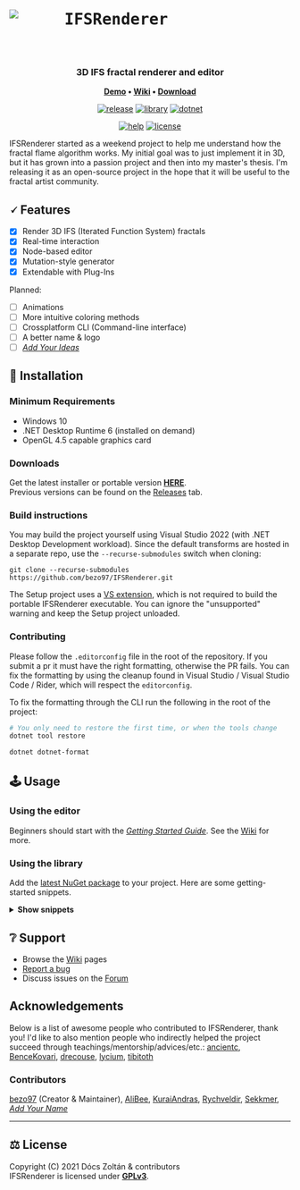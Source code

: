 ﻿<h1>
    <img align="left" src="https://github.com/bezo97/IFSRenderer/raw/master/Assets/icon_128.png">
    <p align="center"><samp>IFSRenderer</samp>&emsp;&emsp;&emsp;&emsp;&emsp;</p>
</h1>
<br/>
<h3 align="center">
	3D IFS fractal renderer and editor
</h3>
<p align="center">
	<strong>
		<a href="https://www.youtube.com/watch?v=R5YWiZQUadE">Demo</a>
		•
		<a href="https://github.com/bezo97/IFSRenderer/wiki">Wiki</a>
		•
		<a href="https://github.com/bezo97/IFSRenderer/releases/latest">Download</a>
	</strong>
</p>
<div align="center" markdown="1">

[![release](https://img.shields.io/github/v/release/bezo97/IFSRenderer?include_prereleases&sort=semver)](https://github.com/bezo97/IFSRenderer/releases/latest)
[![library](https://img.shields.io/nuget/vpre/IFSEngine?label=library)](https://www.nuget.org/packages/IFSEngine/)
[![dotnet](https://img.shields.io/badge/.NET%206-WPF-blueviolet)]()  

[![help](https://img.shields.io/github/issues/bezo97/IFSRenderer/help-wanted)](https://github.com/bezo97/IFSRenderer/issues)
[![license](https://img.shields.io/github/license/bezo97/IFSRenderer)](/LICENSE)

</div>

IFSRenderer started as a weekend project to help me understand how the fractal flame algorithm works. 
My initial goal was to just implement it in 3D, but it has grown into a passion project and then into my master's thesis. 
I'm releasing it as an open-source project in the hope that it will be useful to the fractal artist community.

## 🗸 Features
- [x] Render 3D IFS (Iterated Function System) fractals
- [x] Real-time interaction
- [x] Node-based editor
- [x] Mutation-style generator 
- [x] Extendable with Plug-Ins

Planned:
- [ ] Animations
- [ ] More intuitive coloring methods
- [ ] Crossplatform CLI (Command-line interface)
- [ ] A better name & logo
- [ ] [*Add Your Ideas*](https://github.com/bezo97/IFSRenderer/discussions/categories/ideas)

## 📀 Installation

### Minimum Requirements
- Windows 10
- .NET Desktop Runtime 6 (installed on demand)
- OpenGL 4.5 capable graphics card

### Downloads
Get the latest installer or portable version **[HERE](https://github.com/bezo97/IFSRenderer/releases/latest)**.  
Previous versions can be found on the [Releases](https://github.com/bezo97/IFSRenderer/releases) tab.

### Build instructions
You may build the project yourself using Visual Studio 2022 (with .NET Desktop Development workload).
Since the default transforms are hosted in a separate repo, use the `--recurse-submodules` switch when cloning:  
```
git clone --recurse-submodules https://github.com/bezo97/IFSRenderer.git
```
The Setup project uses a [VS extension](https://marketplace.visualstudio.com/items?itemName=VisualStudioClient.MicrosoftVisualStudio2022InstallerProjects), 
which is not required to build the portable IFSRenderer executable. You can ignore the "unsupported" warning and keep the Setup project unloaded.

### Contributing

Please follow the `.editorconfig` file in the root of the repository. If you submit a pr it must have the right formatting, otherwise the PR fails. You can fix the formatting by using the cleanup found in Visual Studio / Visual Studio Code / Rider, which will respect the `editorconfig`.

To fix the formatting through the CLI run the following in the root of the project:

```bash
# You only need to restore the first time, or when the tools change
dotnet tool restore

dotnet dotnet-format
```

## 🕹️ Usage

### Using the editor

Beginners should start with the *[Getting Started Guide](https://github.com/bezo97/IFSRenderer/wiki/Getting-Started-Guide)*. See the [Wiki](https://github.com/bezo97/IFSRenderer/wiki) for more.

### Using the library
Add the [latest NuGet package](https://www.nuget.org/packages/IFSEngine/) to your project. Here are some getting-started snippets.
<details>
<summary><b>Show snippets</b></summary>

Generate a random fractal:

```csharp
//Initialize
using RendererGL renderer = new(graphicsContext);
renderer.Initialize(loadedTransforms);
Generator generator = new(loadedTransforms);
//Generate fractal
IFS fractal = generator.GenerateOne(new GeneratorOptions{ });
fractal.ImageResolution = new Size(1920, 1080);
//Render
renderer.LoadParams(fractal);
renderer.DispatchCompute();
renderer.RenderImage();
//Save HDR image
var histogramData = await renderer.ReadHistogramData();
using var fstream = File.Create(path);
OpenEXR.WriteStream(fstream, histogramData);

```

Modify a fractal programmatically:
```csharp
//Load from file
IFS myFractal1 = IfsSerializer.LoadJson("myFractal1.ifsjson", loadedTransforms, true);
//Change params
Iterator selected = myFractal1.Iterators.First(i => i.Opacity == 0);
Iterator duplicated = myFractal1.DuplicateIterator(selected);
duplicated.Opacity = 1;
duplicated.TransformVariables["Strength"] = 10.0;
//Save to file
IfsSerializer.SaveJson(myFractal1, "myFractal1.ifsjson");
```

Render images:
```csharp
for (double i = 0.0; i <= 1.0; i += 0.1)
{
    selectedIterator.TransformVariables["weight"] = i;
    renderer.InvalidateParams();
    renderer.DispatchCompute();
    renderer.RenderImage();
    var image = await renderer.ReadPixelData();
    myRenderedImages.Add(image);
}
```
Alternatively, image data can be written directly to a bitmap:
```csharp
await renderer.CopyPixelDataToBitmap(myBitmapPtr);
```
</details>

## ❔ Support
- Browse the [Wiki](https://github.com/bezo97/IFSRenderer/wiki) pages
- [Report a bug](https://github.com/bezo97/IFSRenderer/issues/new?assignees=&labels=&template=bug_report.md)
- Discuss issues on the [Forum](https://github.com/bezo97/IFSRenderer/discussions)

##  Acknowledgements
Below is a list of awesome people who contributed to IFSRenderer, thank you!
I'd like to also mention people who indirectly helped the project succeed through teachings/mentorship/advices/etc.: 
[ancientc](https://github.com/ancientc), [BenceKovari](https://github.com/BenceKovari), [drecouse](https://github.com/drecouse), [lycium](https://github.com/lycium), [tibitoth](https://github.com/tibitoth)
### Contributors
[bezo97](https://github.com/bezo97) (Creator & Maintainer), [AliBee](https://github.com/BenjaminBako), [KuraiAndras](https://github.com/KuraiAndras), [Rychveldir](https://www.deviantart.com/rychveldir), [Sekkmer](https://github.com/TiborDravecz), [*Add Your Name*](https://github.com/bezo97/IFSRenderer/fork)

---

## ⚖️ License
Copyright (C) 2021 Dócs Zoltán & contributors  
IFSRenderer is licensed under [**GPLv3**](/LICENSE).
